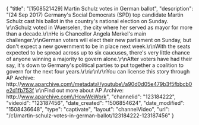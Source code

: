 {
    "title": "[1508521429] Martin Schulz votes in German ballot",
    "description": "(24 Sep 2017) Germany's Social Democrats (SPD) top candidate Martin Schulz cast his ballot in the country's national election on Sunday. \r\nSchulz voted in Wuerselen, the city where her served as mayor for more than a decade.\r\nHe is Chancellor Angela Merkel's main challenger.\r\nGerman voters will elect their new parliament on Sunday, but don't expect a new government to be in place next week.\r\nWith the seats expected to be spread across up to six caucuses, there's very little chance of anyone winning a majority to govern alone.\r\nAfter voters have had their say, it's down to Germany's political parties to put together a coalition to govern for the next four years.\r\n\r\n\r\nYou can license this story through AP Archive: http:\/\/www.aparchive.com\/metadata\/youtube\/a90d0d05e479b3f5fbbcb0e2d1fb753f \r\nFind out more about AP Archive: http:\/\/www.aparchive.com\/HowWeWork",
    "channelid": "123184222",
    "videoid": "123187456",
    "date_created": "1506854624",
    "date_modified": "1508436648",
    "type": "captivate",
    "layout": "channelVideo",
    "url": "\/c1\/martin-schulz-votes-in-german-ballot\/123184222-123187456"
}